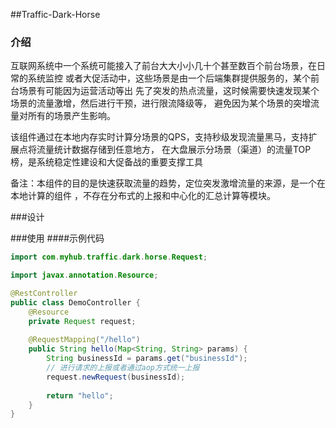 ##Traffic-Dark-Horse
### 介绍
互联网系统中一个系统可能接入了前台大大小小几十个甚至数百个前台场景，在日常的系统监控
或者大促活动中，这些场景是由一个后端集群提供服务的，某个前台场景有可能因为运营活动等出
先了突发的热点流量，这时候需要快速发现某个场景的流量激增，然后进行干预，进行限流降级等，
避免因为某个场景的突增流量对所有的场景产生影响。

该组件通过在本地内存实时计算分场景的QPS，支持秒级发现流量黑马，支持扩展点将流量统计数据存储到任意地方，
在大盘展示分场景（渠道）的流量TOP榜，是系统稳定性建设和大促备战的重要支撑工具

备注：本组件的目的是快速获取流量的趋势，定位突发激增流量的来源，是一个在本地计算的组件
，不存在分布式的上报和中心化的汇总计算等模块。

###设计

###使用
####示例代码
```java
import com.myhub.traffic.dark.horse.Request;

import javax.annotation.Resource;

@RestController
public class DemoController {
    @Resource
    private Request request;
    
    @RequestMapping("/hello")
    public String hello(Map<String, String> params) {
        String businessId = params.get("businessId");
        // 进行请求的上报或者通过aop方式统一上报
        request.newRequest(businessId);
        
        return "hello";
    }
}
```